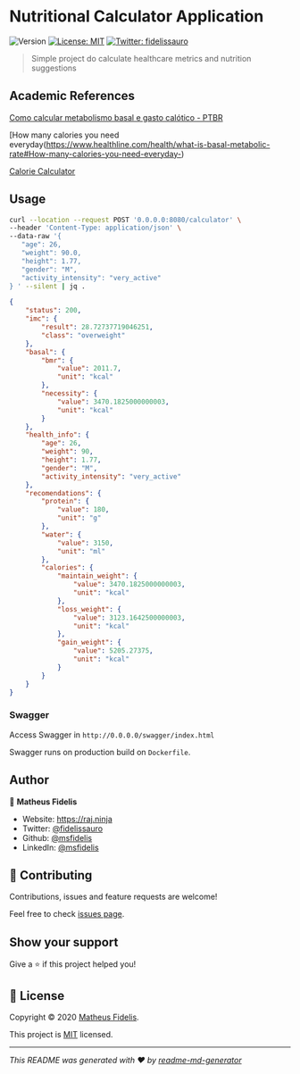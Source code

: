 # Nutritional Calculator Application
![Version](https://img.shields.io/badge/version-v1-blue.svg?cacheSeconds=2592000)
[![License: MIT](https://img.shields.io/badge/License-MIT-yellow.svg)](LICENSE)
[![Twitter: fidelissauro](https://img.shields.io/twitter/follow/fidelissauro.svg?style=social)](https://twitter.com/fidelissauro)

> Simple project do calculate healthcare metrics and nutrition suggestions

## Academic References

[Como calcular metabolismo basal e gasto calótico - PTBR](https://www.brdanutricao.com.br/calculadora-taxa-metabolica-basal-tmb/#Variacoes_da_Calculadora_Taxa_Metabolica_Basal_TMB)

[How many calories you need everyday(https://www.healthline.com/health/what-is-basal-metabolic-rate#How-many-calories-you-need-everyday-) 

[Calorie Calculator](https://www.calculator.net/calorie-calculator.html)


## Usage 

```bash
curl --location --request POST '0.0.0.0:8080/calculator' \
--header 'Content-Type: application/json' \
--data-raw '{ 
   "age": 26,
   "weight": 90.0,
   "height": 1.77,
   "gender": "M", 
   "activity_intensity": "very_active"
} ' --silent | jq .
```

```json
{
    "status": 200,
    "imc": {
        "result": 28.72737719046251,
        "class": "overweight"
    },
    "basal": {
        "bmr": {
            "value": 2011.7,
            "unit": "kcal"
        },
        "necessity": {
            "value": 3470.1825000000003,
            "unit": "kcal"
        }
    },
    "health_info": {
        "age": 26,
        "weight": 90,
        "height": 1.77,
        "gender": "M",
        "activity_intensity": "very_active"
    },
    "recomendations": {
        "protein": {
            "value": 180,
            "unit": "g"
        },
        "water": {
            "value": 3150,
            "unit": "ml"
        },
        "calories": {
            "maintain_weight": {
                "value": 3470.1825000000003,
                "unit": "kcal"
            },
            "loss_weight": {
                "value": 3123.1642500000003,
                "unit": "kcal"
            },
            "gain_weight": {
                "value": 5205.27375,
                "unit": "kcal"
            }
        }
    }
}
```


### Swagger

Access Swagger in `http://0.0.0.0/swagger/index.html`

Swagger runs on production build on `Dockerfile`. 

## Author

👤 **Matheus Fidelis**

* Website: https://raj.ninja
* Twitter: [@fidelissauro](https://twitter.com/fidelissauro)
* Github: [@msfidelis](https://github.com/msfidelis)
* LinkedIn: [@msfidelis](https://linkedin.com/in/msfidelis)

## 🤝 Contributing

Contributions, issues and feature requests are welcome!

Feel free to check [issues page](/issues). 

## Show your support

Give a ⭐️ if this project helped you!


## 📝 License

Copyright © 2020 [Matheus Fidelis](https://github.com/msfidelis).

This project is [MIT](LICENSE) licensed.

***
_This README was generated with ❤️ by [readme-md-generator](https://github.com/kefranabg/readme-md-generator)_